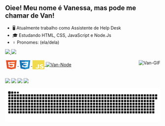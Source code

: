 ## Oiee! Meu nome é Vanessa, mas pode me chamar de Van!  

- 🖥️ Atualmente trabalho como Assistente de Help Desk
- 🎓 Estudando HTML, CSS, JavaScript e Node.Js
- ♀️ Pronomes: (ela/dela)

 <div>
  <a href="https://github.com/vansousaaraujo">
  <img height="180em" src="https://github-readme-stats.vercel.app/api?username=vansousaaraujo&show_icons=true&theme=omni&include_all_commits=true&count_private=true"/>
  <img height="180em" src="https://github-readme-stats.vercel.app/api/top-langs/?username=vansousaaraujo&layout=compact&langs_count=7&theme=omni"/>
</div>
<div style="display: inline_block"><br>
  <img align="center" alt="Van-HTML" height="30" width="40" src="https://raw.githubusercontent.com/devicons/devicon/master/icons/html5/html5-original.svg">
  <img align="center" alt="Van-CSS" height="30" width="40" src="https://raw.githubusercontent.com/devicons/devicon/master/icons/css3/css3-original.svg">
  <img align="center" alt="Van-Js" height="30" width="40" src="https://raw.githubusercontent.com/devicons/devicon/master/icons/javascript/javascript-plain.svg">
  <img align="center" alt="Van-Node" height="30" width="40" src="https://cdn.jsdelivr.net/gh/devicons/devicon/icons/nodejs/nodejs-original.svg">

  <img align="right" alt="Van-GIF" src="https://cdn.discordapp.com/attachments/795358919417397249/825430589581688872/hi.gif">
</div>
  
  ##
 
<div> 
  <a href="https://www.linkedin.com/in/vanessadsa/" target="_blank"><img src="https://img.shields.io/badge/-LinkedIn-%230077B5?style=for-the-badge&logo=linkedin&logoColor=white" target="_blank"></a> 
  <a href="https://www.instagram.com/vansousaaraujo/" target="_blank"><img src="https://img.shields.io/badge/-Instagram-%23E4405F?style=for-the-badge&logo=instagram&logoColor=white" target="_blank"></a>
  <a href = "mailto:araujovanne@gmail.com"><img src="https://img.shields.io/badge/-Gmail-%23333?style=for-the-badge&logo=gmail&logoColor=white" target="_blank"></a>
  <a href="https://www.youtube.com/channel/UChaDrRWgGT4RkMI8uwpNKLw" target="_blank"><img src="https://img.shields.io/badge/YouTube-FF0000?style=for-the-badge&logo=youtube&logoColor=white" target="_blank"></a>
 
  ![Snake animation](https://github.com/vansousaaraujo/vansousaaraujo/blob/output/github-contribution-grid-snake.svg)
 
</div>
